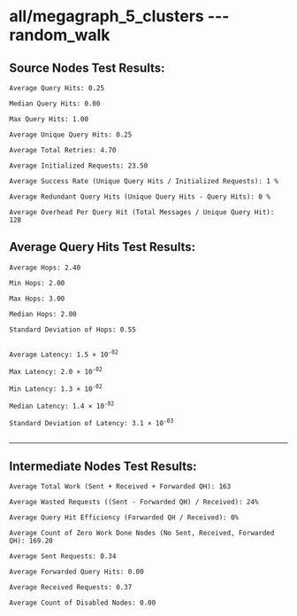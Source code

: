 # all/megagraph_5_clusters --- random_walk
## Source Nodes Test Results:
	Average Query Hits: 0.25

	Median Query Hits: 0.00

	Max Query Hits: 1.00

	Average Unique Query Hits: 0.25

	Average Total Retries: 4.70

	Average Initialized Requests: 23.50

	Average Success Rate (Unique Query Hits / Initialized Requests): 1 %

	Average Redundant Query Hits (Unique Query Hits - Query Hits): 0 %

	Average Overhead Per Query Hit (Total Messages / Unique Query Hit): 128



## Average Query Hits Test Results:
<pre><code>Average Hops: 2.40

Min Hops: 2.00

Max Hops: 3.00

Median Hops: 2.00

Standard Deviation of Hops: 0.55


Average Latency: 1.5 × 10<sup>-02</sup>

Max Latency: 2.0 × 10<sup>-02</sup>

Min Latency: 1.3 × 10<sup>-02</sup>

Median Latency: 1.4 × 10<sup>-02</sup>

Standard Deviation of Latency: 3.1 × 10<sup>-03</sup>

</code></pre>

---------------------------------------------
## Intermediate Nodes Test Results:

	Average Total Work (Sent + Received + Forwarded QH): 163

	Average Wasted Requests ((Sent - Forwarded QH) / Received): 24%

	Average Query Hit Efficiency (Forwarded QH / Received): 0%

	Average Count of Zero Work Done Nodes (No Sent, Received, Forwarded QH): 169.20

	Average Sent Requests: 0.34

	Average Forwarded Query Hits: 0.00

	Average Received Requests: 0.37

	Average Count of Disabled Nodes: 0.00

